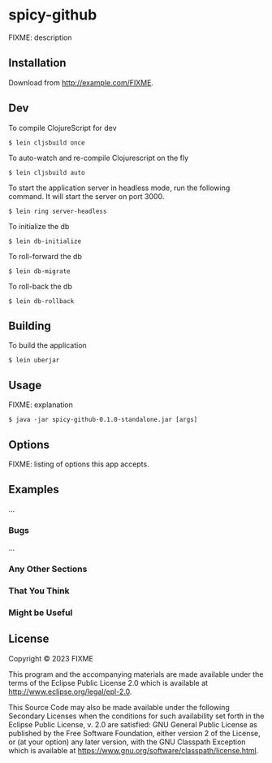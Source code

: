 # spicy-github

FIXME: description

## Installation

Download from http://example.com/FIXME.

## Dev

To compile ClojureScript for dev

    $ lein cljsbuild once

To auto-watch and re-compile Clojurescript on the fly

    $ lein cljsbuild auto

To start the application server in headless mode, run the following command. It will start the server on port 3000.

    $ lein ring server-headless

To initialize the db
    
    $ lein db-initialize

To roll-forward the db

    $ lein db-migrate

To roll-back the db

    $ lein db-rollback

## Building

To build the application

    $ lein uberjar

## Usage

FIXME: explanation

    $ java -jar spicy-github-0.1.0-standalone.jar [args]

## Options

FIXME: listing of options this app accepts.

## Examples

...

### Bugs

...

### Any Other Sections
### That You Think
### Might be Useful

## License

Copyright © 2023 FIXME

This program and the accompanying materials are made available under the
terms of the Eclipse Public License 2.0 which is available at
http://www.eclipse.org/legal/epl-2.0.

This Source Code may also be made available under the following Secondary
Licenses when the conditions for such availability set forth in the Eclipse
Public License, v. 2.0 are satisfied: GNU General Public License as published by
the Free Software Foundation, either version 2 of the License, or (at your
option) any later version, with the GNU Classpath Exception which is available
at https://www.gnu.org/software/classpath/license.html.
